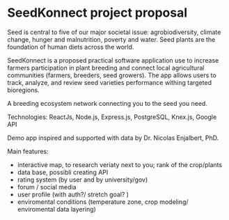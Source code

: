 # SeedKonnect project proposal

Seed is central to five of our major societal issue:  agrobiodiversity, climate change, hunger and malnutrition, poverty and water. Seed plants are the foundation of human diets across the world.

SeedKonnect is a proposed practical software application use to increase farmers participation in plant breeding and connect local agricultural communities (farmers, breeders, seed growers). The app allows users to track, analyze, and review seed varieties performance withing targeted bioregions.

A breeding ecosystem network connecting you to the seed you need.

Technologies: ReactJs, Node.js, Express.js, PostgreSQL, Knex.js, Google API

Demo app inspired and supported with data by Dr. Nicolas Enjalbert, PhD.

Main features:

- interactive map, to research veriaty next to you; rank of the crop/plants
- data base, possibli creating API 
- rating system (by user and by university/gov)
- forum / social media
- user profile (with auth?/ stretch goal? )
- enviromental conditions (temperature zone, crop modeling/ enviromental data layering)





